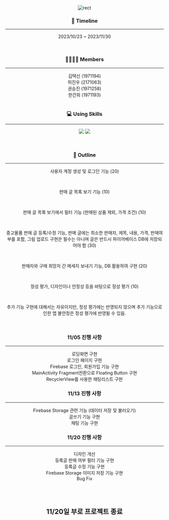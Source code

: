 <div align="center">
  
![rect](https://capsule-render.vercel.app/api?type=rect&color=gradient&text=SEALED_SECONDHAND&fontAlign=50&fontSize=55&textBg=false&desc=Android&descAlign=80&descAlignY=80)

### 📆 Timeline

---

2023/10/23 ~ 2023/11/30


<br>

### 👨‍👨‍👦‍👦 Members

---

김택신 (1971194)
<br>
허진우 (2171063)
<br>
권승진 (1971258)
<br>
한건희 (1971193)
<br>
<br>

### 💻 Using Skills

---

<img src="https://img.shields.io/badge/Kotlin-F48E00?style=flat&logo=Kotlin&logoColor=white"/> <img src="https://img.shields.io/badge/Firebase-FFCA28?style=flat&logo=Firebase&logoColor=white"/>

<br>

### 📄 Outline

---

사용자 계정 생성 및 로그인 기능 (20)

<br>

판매 글 목록 보기 기능 (10)

<br>

판매 글 목록 보기에서 필터 기능 (판매된 상품 제외, 가격 조건) (10)

<br>

중고물품 판매 글 등록/수정 기능, 판매 글에는 최소한 판매자, 제목, 내용, 가격, 판매여부를 포함, 그림 업로드 구현은 필수는 아니며 글은 반드시 파이어베이스 DB에 저장되어야 함 (30)

<br>

판매자와 구매 희망자 간 메세지 보내기 기능, DB 활용하여 구현 (20)

<br>

정성 평가, 디자인이나 안정성 등을 바탕으로 정성 평가 (10)

<br>

추가 기능 구현에 대해서는 자유이지만, 정성 평가에는 반영되지 않으며 추가 기능으로 인한 앱 불안정은 정성 평가에 반영될 수 있음.

<br>

### 11/05 진행 사항

---

로딩화면 구현
<br>
로그인 페이지 구현
<br>
Firebase 로그인, 회원가입 기능 구현
<br>
MainActivity Fragment전환으로 Floating Button 구현
<br>
RecyclerView를 사용한 채팅리스트 구현

### 11/13 진행 사항

---

Firebase Storage 관련 기능 (데이터 저장 및 불러오기)
<br>
글쓰기 기능 구현
<br>
채팅 기능 구현

### 11/20 진행 사항

---

디자인 개선
<br>
등록글 판매 여부 필터 기능 구현
<br>
등록글 수정 기능 구현
<br>
Firebase Storage 이미지 저장 기능 구현
<br>
Bug Fix
<br>
<br>
<br>
<br>

## 11/20일 부로 프로젝트 종료

</div>

